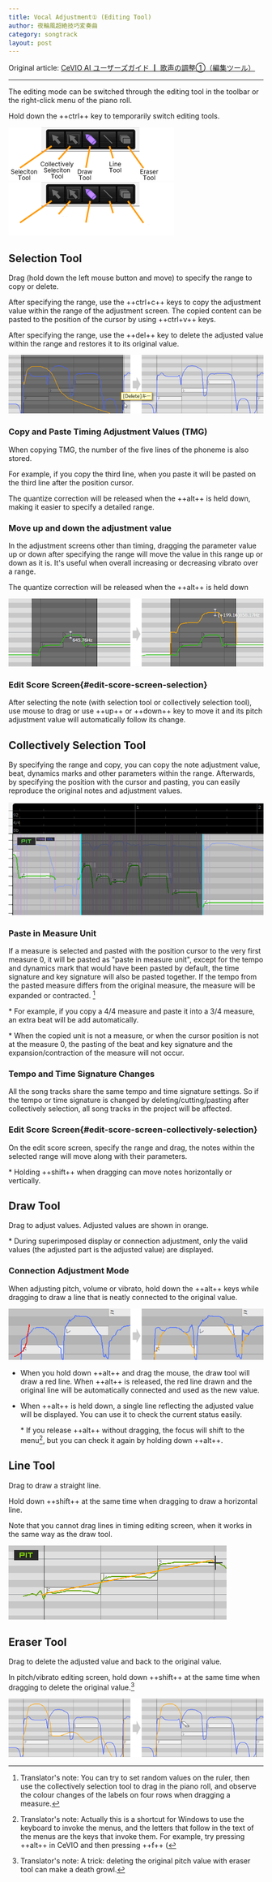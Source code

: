 ```yaml
---
title: Vocal Adjustment① (Editing Tool)
author: 夜輪風超絶技巧変奏曲
category: songtrack
layout: post
---
```

Original article: [CeVIO AI ユーザーズガイド ┃ 歌声の調整①（編集ツール）](https://cevio.jp/guide/cevio_ai/songtrack/song_05/)

---

The editing mode can be switched through the editing tool in the toolbar or the right-click menu of the piano roll.

Hold down the ++ctrl++ key to temporarily switch editing tools.

![edit tool](images/song_05_1.png#only-light)
![edit tool](images/song_05_1_dark.png#only-dark)

## Selection Tool

Drag (hold down the left mouse button and move) to specify the range to copy or delete.

After specifying the range, use the ++ctrl+c++ keys to copy the adjustment value within the range of the adjustment screen. The copied content can be pasted to the position of the cursor by using ++ctrl+v++ keys.

After specifying the range, use the ++del++ key to delete the adjusted value within the range and restores it to its original value.

![delete adjustment in range](images/song_05_2.png)

### Copy and Paste Timing Adjustment Values (TMG)

When copying TMG, the number of the five lines of the phoneme is also stored.

For example, if you copy the third line, when you paste it will be pasted on the third line after the position cursor.

The quantize correction will be released when the ++alt++ is held down, making it easier to specify a detailed range.

### Move up and down the adjustment value

In the adjustment screens other than timing, dragging the parameter value up or down after specifying the range will move the value in this range up or down as it is. It's useful when overall increasing or decreasing vibrato over a range.

The quantize correction will be released when the ++alt++ is held down

![move the value within the range up or down](images/song_05_3.png)

### Edit Score Screen{#edit-score-screen-selection}

After selecting the note (with selection tool or collectively selection tool), use mouse to drag or use ++up++ or ++down++ key to move it and its pitch adjustment value will automatically follow its change.

## Collectively Selection Tool

By specifying the range and copy, you can copy the note adjustment value, beat, dynamics marks and other parameters within the range. Afterwards, by specifying the position with the cursor and pasting, you can easily reproduce the original notes and adjustment values.

![Collectively Selection Tool](images/song_05_4.png)

### Paste in Measure Unit

If a measure is selected and pasted with the position cursor to the very first measure 0, it will be pasted as "paste in measure unit", except for the tempo and dynamics mark that would have been pasted by default, the time signature and key signature will also be pasted together. If the tempo from the pasted measure differs from the original measure, the measure will be expanded or contracted. [^1]

\* For example, if you copy a 4/4 measure and paste it into a 3/4 measure,  an extra beat will be add automatically.

\* When the copied unit is not a measure, or when the cursor position is not at the measure 0, the pasting of the beat and key signature and the expansion/contraction of the measure will not occur.

### Tempo and Time Signature Changes

All the song tracks share the same tempo and time signature settings. So if the tempo or time signature is changed by deleting/cutting/pasting after collectively selection, all song tracks in the project will be affected.

### Edit Score Screen{#edit-score-screen-collectively-selection}

On the edit score screen, specify the range and drag, the notes within the selected range will move along with their parameters.

\* Holding ++shift++ when dragging can move notes horizontally or vertically.

## Draw Tool

Drag to adjust values. Adjusted values are shown in orange.

\* During superimposed display or connection adjustment, only the valid values (the adjusted part is the adjusted value) are displayed.

### Connection Adjustment Mode

When adjusting pitch, volume or vibrato, hold down the ++alt++ keys while dragging to draw a line that is neatly connected to the original value.

![connection adjustment mode](images/song_05_5.png)

* When you hold down ++alt++ and drag the mouse, the draw tool will draw a red line. When ++alt++ is released, the red line drawn and the original line will be automatically connected and used as the new value.

* When ++alt++ is held down, a single line reflecting the adjusted value will be displayed. You can use it to check the current status easily.

    \* If you release ++alt++ without dragging, the focus will shift to the menu[^2], but you can check it again by holding down ++alt++.

## Line Tool

Drag to draw a straight line.

Hold down ++shift++ at the same time when dragging to draw a horizontal line.

Note that you cannot drag lines in timing editing screen, when it works in the same way as the draw tool.

![line tool](images/song_05_6.png)

## Eraser Tool

Drag to delete the adjusted value and back to the original value.

In pitch/vibrato editing screen, hold down ++shift++ at the same time when dragging to delete the original value.[^3]

![eraser tool](images/song_05_7.png)

[^1]: Translator's note: You can try to set random values on the ruler, then use the collectively selection tool to drag in the piano roll, and observe the colour changes of the labels on four rows when dragging a measure.
[^2]: Translator's note: Actually this is a shortcut for Windows to use the keyboard to invoke the menus, and the letters that follow in the text of the menus are the keys that invoke them. For example, try pressing ++alt++ in CeVIO and then pressing ++f++ (
[^3]: Translator's note: A trick: deleting the original pitch value with eraser tool can make a death growl.
